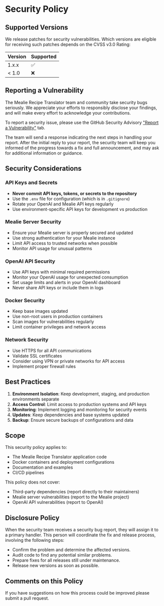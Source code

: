 # Security Policy

## Supported Versions

We release patches for security vulnerabilities.
Which versions are eligible for receiving such patches depends on the CVSS v3.0 Rating:

| Version | Supported          |
| ------- | ------------------ |
| 1.x.x   | :white_check_mark: |
| < 1.0   | :x:                |

## Reporting a Vulnerability

The Mealie Recipe Translator team and community take security bugs seriously.
We appreciate your efforts to responsibly disclose your findings, and will make every effort to
acknowledge your contributions.

To report a security issue, please use the GitHub Security Advisory
["Report a Vulnerability"](https://github.com/lipkau/mealie_translate/security/advisories/new) tab.

The team will send a response indicating the next steps in handling your report.
After the initial reply to your report, the security team will keep you informed of the progress
towards a fix and full announcement, and may ask for additional information or guidance.

## Security Considerations

### API Keys and Secrets

- **Never commit API keys, tokens, or secrets to the repository**
- Use the `.env` file for configuration (which is in `.gitignore`)
- Rotate your OpenAI and Mealie API keys regularly
- Use environment-specific API keys for development vs production

### Mealie Server Security

- Ensure your Mealie server is properly secured and updated
- Use strong authentication for your Mealie instance
- Limit API access to trusted networks when possible
- Monitor API usage for unusual patterns

### OpenAI API Security

- Use API keys with minimal required permissions
- Monitor your OpenAI usage for unexpected consumption
- Set usage limits and alerts in your OpenAI dashboard
- Never share API keys or include them in logs

### Docker Security

- Keep base images updated
- Use non-root users in production containers
- Scan images for vulnerabilities regularly
- Limit container privileges and network access

### Network Security

- Use HTTPS for all API communications
- Validate SSL certificates
- Consider using VPN or private networks for API access
- Implement proper firewall rules

## Best Practices

1. **Environment Isolation**: Keep development, staging, and production environments separate
2. **Access Control**: Limit access to production systems and API keys
3. **Monitoring**: Implement logging and monitoring for security events
4. **Updates**: Keep dependencies and base systems updated
5. **Backup**: Ensure secure backups of configurations and data

## Scope

This security policy applies to:

- The Mealie Recipe Translator application code
- Docker containers and deployment configurations
- Documentation and examples
- CI/CD pipelines

This policy does not cover:

- Third-party dependencies (report directly to their maintainers)
- Mealie server vulnerabilities (report to the Mealie project)
- OpenAI API vulnerabilities (report to OpenAI)

## Disclosure Policy

When the security team receives a security bug report, they will assign it to a primary handler.
This person will coordinate the fix and release process, involving the following steps:

- Confirm the problem and determine the affected versions.
- Audit code to find any potential similar problems.
- Prepare fixes for all releases still under maintenance.
- Release new versions as soon as possible.

## Comments on this Policy

If you have suggestions on how this process could be improved please submit a pull request.
